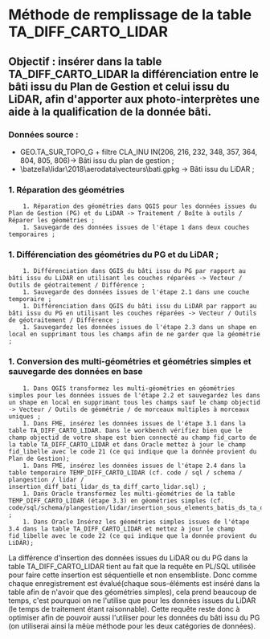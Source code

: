 # Méthode de remplissage de la table TA_DIFF_CARTO_LIDAR

## Objectif : insérer dans la table TA_DIFF_CARTO_LIDAR la différenciation entre le bâti issu du Plan de Gestion et celui issu du LiDAR, afin d'apporter aux photo-interprètes une aide à la qualification de la donnée bâti.

### Données source : 

* GEO.TA_SUR_TOPO_G + filtre CLA_INU IN(206, 216, 232, 348, 357, 364, 804, 805, 806)-> Bâti issu du plan de gestion ;
* \\batzella\lidar\2018\aerodata\vecteurs\bati.gpkg -> Bâti issu du LiDAR ;


### 1. Réparation des géométries

		1. Réparation des géométries dans QGIS pour les données issues du Plan de Gestion (PG) et du LiDAR -> Traitement / Boîte à outils / Réparer les géométries ;
		1. Sauvegarde des données issues de l'étape 1 dans deux couches temporaires ;

### 1. Différenciation des géométries du PG et du LiDAR ;

		1. Différenciation dans QGIS du bâti issu du PG par rapport au bâti issu du LiDAR en utilisant les couches réparées -> Vecteur / Outils de géotraitement / Différence ;
		1. Sauvegarde des données issues de l'étape 2.1 dans une couche temporaire ;
		1. Différenciation dans QGIS du bâti issu du LiDAR par rapport au bâti issu du PG en utilisant les couches réparées -> Vecteur / Outils de géotraitement / Différence ;
		1. Sauvegardez les données issues de l'étape 2.3 dans un shape en local en supprimant tous les champs afin de ne garder que la géométrie ;

### 1. Conversion des multi-géométries et géométries simples et sauvegarde des données en base

		1. Dans QGIS transformez les multi-géométries en géométries simples pour les données issues de l'étape 2.2 et sauvegardez les dans un shape en local en supprimant tous les champs sauf le champ objectid -> Vecteur / Outils de géométrie / de morceaux multiples à morceaux uniques ;
		1. Dans FME, insérez les données issues de l'étape 3.1 dans la table TA_DIFF_CARTO_LIDAR. Dans le workbench vérifiez bien que le champ objectid de votre shape est bien connecté au champ fid_carto de la table TA_DIFF_CARTO_LIDAR et dans Oracle mettez à jour le champ fid_libelle avec le code 21 (ce qui indique que la donnée provient du Plan de Gestion);
		1. Dans FME, insérez les données issues de l'étape 2.4 dans la table temporaire TEMP_DIFF_CARTO_LIDAR (cf. code / sql / schema / plangestion / lidar / insertion_diff_bati_lidar_ds_ta_diff_carto_lidar.sql) ;
		1. Dans Oracle transformez les multi-géométries de la table TEMP_DIFF_CARTO_LIDAR (étape 3.3) en géométries simples (cf. code/sql/schema/plangestion/lidar/insertion_sous_elements_batis_ds_ta_diff_carto_lidar.sql) ;
		1. Dans Oracle Insérez les géométries simples issues de l'étape 3.4 dans la table TA_DIFF_CARTO_LIDAR et mettez à jour le champ fid_libelle avec le code 22 (ce qui indique que la donnée provient du LiDAR);



La différence d'insertion des données issues du LiDAR ou du PG dans la table TA_DIFF_CARTO_LIDAR tient au fait que la requête en PL/SQL utilisée pour faire cette insertion est séquentielle et non ensembliste. 
Donc comme chaque enregistrement est évalué(chaque sous-éléments est inséré dans la table afin de n'avoir que des géométries simples), cela prend beaucoup de temps, c'est pourquoi on ne l'utilise que pour les données issues du LiDAR (le temps de traitement étant raisonnable). Cette requête reste donc à optimiser afin de pouvoir aussi l'utiliser pour les données du bâti issu du PG (on utiliserai ainsi la mêùe méthode pour les deux catégories de données).
